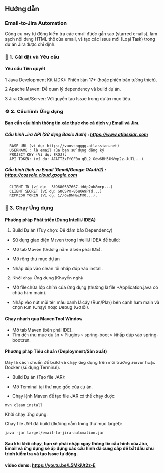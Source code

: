 
## Hướng dẫn
### Email-to-Jira Automation
Công cụ này tự động kiểm tra các email được gắn sao (starred emails), làm sạch nội dung HTML thô của email, và tạo các Issue mới (Loại Task) trong dự án Jira được chỉ định.
### 🚀 1. Cài đặt và Yêu cầu
#### Yêu cầu Tiên quyết
1 Java Development Kit (JDK): Phiên bản 17+ (hoặc phiên bản tương thích).

2 Apache Maven: Để quản lý dependency và build dự án.

3 Jira Cloud/Server: Với quyền tạo Issue trong dự án mục tiêu.
### ⚙️ 2. Cấu hình Ứng dụng
#### Bạn cần cấu hình thông tin xác thực cho cả dịch vụ Email và Jira.
##### Cấu hình Jira API (Sử dụng Basic Auth) : https://www.atlassian.com
``` 
  BASE URL (ví dụ: https://vuossngggg.atlassian.net)
  USERNAME : là email của bạn sử dụng đăng ký
  PROJECT KEY (Ví dụ: PROJ):
  API TOKEN: (ví dụ: ATATT3xFfGF0u_qEL2_Gdw6BH5AMVmp2z-JuTL...)
```
##### Cấu hình Dịch vụ Email (Gmail/Google OAuth2) : https://console.cloud.google.com
``` 
  CLIENT ID (ví dụ:  389680537667-iddp2ub8mrp...)
  CLIENT SECRET (ví dụ: GOCSPX-85u0A9PTd...)
  REFRESH TOKEN (Ví dụ: 1//0eBNMazMK8...):
```
### 🏃 3. Chạy Ứng dụng
#### Phương pháp Phát triển (Dùng IntelliJ IDEA) 

1. Build Dự án (Tùy chọn: Để đảm bảo Dependency)
- Sử dụng giao diện Maven trong IntelliJ IDEA để build:
- Mở tab Maven (thường nằm ở bên phải IDE).
- Mở rộng thư mục dự án 

- Nhấp đúp vào clean rồi nhấp đúp vào install.

2.  Khởi chạy Ứng dụng (Khuyến nghị)
- Mở file chứa lớp chính của ứng dụng (thường là file *Application.java có chứa hàm main).

- Nhấp vào nút mũi tên màu xanh lá cây (Run/Play) bên cạnh hàm main và chọn Run (Chạy) hoặc Debug (Gỡ lỗi).

#### Chạy nhanh qua Maven Tool Window
- Mở tab Maven (bên phải IDE).
- Tìm đến thư mục dự án > Plugins > spring-boot > Nhấp đúp vào spring-boot:run.

#### Phương pháp Tiêu chuẩn (Deployment/Sản xuất)
Đây là cách chuẩn để build và chạy ứng dụng trên môi trường server hoặc Docker (sử dụng Terminal).

- Build Dự án (Tạo file JAR):

- Mở Terminal tại thư mục gốc của dự án.

- Chạy lệnh Maven để tạo file JAR có thể chạy được:
```
mvn clean install
 ```
Khởi chạy Ứng dụng:

Chạy file JAR đã build (thường nằm trong thư mục target):

```
java -jar target/email-to-jira-automation.jar
```

#### Sau khi khởi chạy, bạn sẽ phải nhập ngay thông tin cấu hình của Jira, Email và ứng dụng sẽ áp dụng các cấu hình đã cung cấp để bắt đầu chu trình kiểm tra và tạo Issue tự động.

#### video demo: https://youtu.be/L5MkiUt2z-E


